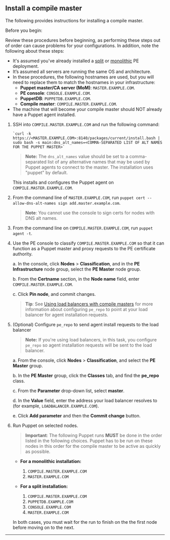 
## Install a compile master

The following provides instructions for installing a compile master.

Before you begin:

Review these procedures before beginning, as performing these steps out of order can cause problems for your configurations. In addition, note the following about these steps:

- It's assumed you've already installed a [split](./install_pe_split.html) or [monolithic](./install_pe_mono.html) PE deployment.
- It’s assumed all servers are running the same OS and architecture.
- In these procedures, the following hostnames are used, but you will need to replace them to match the hostnames in your infrastructure:
   - **Puppet master/CA server (MoM)**: `MASTER.EXAMPLE.COM`.
   - **PE console**: `CONSOLE.EXAMPLE.COM`.
   - **PuppetDB**: `PUPPETDB.EXAMPLE.COM`.
   - **Compile master**: `COMPILE.MASTER.EXAMPLE.COM`.
- The machine that will become your compile master should NOT already have a Puppet agent installed.


1. SSH into `COMPILE.MASTER.EXAMPLE.COM` and run the following command:

   ~~~
   `curl -k https://<MASTER.EXAMPLE.COM>:8140/packages/current/install.bash | sudo bash -s main:dns_alt_names=<COMMA-SEPARATED LIST OF ALT NAMES FOR THE PUPPET MASTER>`
   ~~~
   
   >**Note:** The `dns_alt_names` value should be set to a comma-separated list of any alternative names that may be used by Puppet agents to connect to the master. The installation uses "puppet" by default.
   
   This installs and configures the Puppet agent on `COMPILE.MASTER.EXAMPLE.COM`.
   
2. From the command line of `MASTER.EXAMPLE.COM`, run `puppet cert --allow-dns-alt-names sign add.master.example.com`.

   >**Note**: You cannot use the console to sign certs for nodes with DNS alt names.
   
3. From the command line on `COMPILE.MASTER.EXAMPLE.COM`, run `puppet agent -t`.

4. Use the PE console to classify `COMPILE.MASTER.EXAMPLE.COM` so that it can function as a Puppet master and proxy requests to the PE certificate authority.

   a. In the console, click **Nodes** > **Classification**, and in the **PE Infrastructure** node group, select the **PE Master** node group.
   
   b. From the __Certname__ section, in the __Node name__ field, enter `COMPILE.MASTER.EXAMPLE.COM`.
   
   c. Click __Pin node__, and commit changes.
   
   >**Tip**: See [Using load balancers with compile masters](./install_lei_load.html) for more information about configuring `pe_repo` to point at your load balancer for agent installation requests.
   
5. (Optional) Configure `pe_repo` to send agent install requests to the load balancer

   >**Note:** If you're using load balancers, in this task, you configure `pe_repo` so agent installation requests will be sent to the load balancer.

   a. From the console, click __Nodes__ > __Classification__, and select the __PE Master__ group.
   
   b. In the __PE Master__ group, click the __Classes__ tab, and find the __pe_repo__ class.
   
   c. From the __Parameter__ drop-down list, select __master__.
   
   d. In the __Value__ field, enter the address your load balancer resolves to (for example, `LOADBALANCER.EXAMPLE.COM`).
   
   e. Click __Add parameter__ and then the __Commit change__ button.

6. Run Puppet on selected nodes. 

   >**Important**: The following Puppet runs **MUST** be done in the order listed in the following choices. Puppet has to be run on these nodes in this order for the compile master to be active as quickly as possible. 

   - **For a monolithic installation:**
      1. `COMPILE.MASTER.EXAMPLE.COM`
      2. `MASTER.EXAMPLE.COM`
    
   - **For a split installation:**
      1. `COMPILE.MASTER.EXAMPLE.COM`
      2. `PUPPETDB.EXAMPLE.COM`
      3. `CONSOLE.EXAMPLE.COM`
      4. `MASTER.EXAMPLE.COM`

   In both cases, you must wait for the run to finish on the the first node before moving on to the next.


* * *
